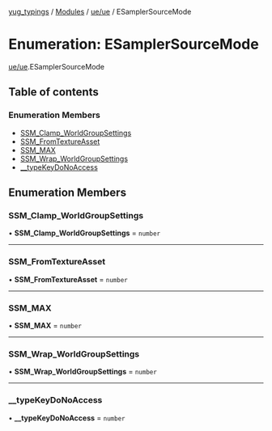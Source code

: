 [yug_typings](../README.md) / [Modules](../modules.md) / [ue/ue](../modules/ue_ue.md) / ESamplerSourceMode

# Enumeration: ESamplerSourceMode

[ue/ue](../modules/ue_ue.md).ESamplerSourceMode

## Table of contents

### Enumeration Members

- [SSM\_Clamp\_WorldGroupSettings](ue_ue.ESamplerSourceMode.md#ssm_clamp_worldgroupsettings)
- [SSM\_FromTextureAsset](ue_ue.ESamplerSourceMode.md#ssm_fromtextureasset)
- [SSM\_MAX](ue_ue.ESamplerSourceMode.md#ssm_max)
- [SSM\_Wrap\_WorldGroupSettings](ue_ue.ESamplerSourceMode.md#ssm_wrap_worldgroupsettings)
- [\_\_typeKeyDoNoAccess](ue_ue.ESamplerSourceMode.md#__typekeydonoaccess)

## Enumeration Members

### SSM\_Clamp\_WorldGroupSettings

• **SSM\_Clamp\_WorldGroupSettings** = `number`

___

### SSM\_FromTextureAsset

• **SSM\_FromTextureAsset** = `number`

___

### SSM\_MAX

• **SSM\_MAX** = `number`

___

### SSM\_Wrap\_WorldGroupSettings

• **SSM\_Wrap\_WorldGroupSettings** = `number`

___

### \_\_typeKeyDoNoAccess

• **\_\_typeKeyDoNoAccess** = `number`
